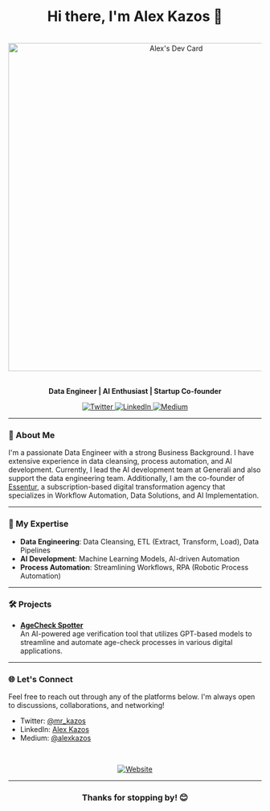 <h1 align="center">Hi there, I'm Alex Kazos 👋</h1>

<br>

<div align="center">
  <a href="https://app.daily.dev/a_kazos">
    <img src="https://api.daily.dev/devcards/v2/8Xp9t3NfnxfP8qxl3kKzg.png?type=wide&r=27b" width="652" alt="Alex's Dev Card"/>
  </a>
</div>

<br>

<p align="center">
  <strong>Data Engineer | AI Enthusiast | Startup Co-founder</strong>
</p>
<p align="center">
  
  <a href="https://twitter.com/a_kazos">
    <img src="https://img.shields.io/twitter/follow/mr_kazos?style=social" alt="Twitter">
  </a>
  <a href="https://www.linkedin.com/in/alex-kazos/">
    <img src="https://img.shields.io/badge/LinkedIn-Connect-blue?style=social&logo=linkedin" alt="LinkedIn">
  </a>
  <a href="https://medium.com/@alexkazos">
    <img src="https://img.shields.io/badge/Medium-Read%20My%20Articles-black?style=social&logo=medium" alt="Medium">
  </a>
</p>

---

### 🚀 About Me
I'm a passionate Data Engineer with a strong Business Background. I have extensive experience in data cleansing, process automation, and AI development. Currently, I lead the AI development team at Generali and also support the data engineering team. Additionally, I am the co-founder of [Essentur](https://www.essentur.com/), a subscription-based digital transformation agency that specializes in Workflow Automation, Data Solutions, and AI Implementation.

---

### 💼 My Expertise
- **Data Engineering**: Data Cleansing, ETL (Extract, Transform, Load), Data Pipelines
- **AI Development**: Machine Learning Models, AI-driven Automation
- **Process Automation**: Streamlining Workflows, RPA (Robotic Process Automation)

---

### 🛠️ Projects
- **[AgeCheck Spotter](https://github.com/alex-kazos/age-order-check)**  
  An AI-powered age verification tool that utilizes GPT-based models to streamline and automate age-check processes in various digital applications.


---

### 🌐 Let's Connect
Feel free to reach out through any of the platforms below. I'm always open to discussions, collaborations, and networking!
- Twitter: [@mr_kazos](https://twitter.com/mr_kazos)
- LinkedIn: [Alex Kazos](https://www.linkedin.com/in/alex-kazos)
- Medium: [@alexkazos](https://medium.com/@alexkazos)



<br>

<p align="center">
  <a href="https://www.essentur.com/">
    <img src="https://img.shields.io/badge/Website-Essentur.com-blueviolet?style=flat&logo=google-chrome" alt="Website">
  </a>
</p>

---

<h3 align="center">Thanks for stopping by! 😊</h3>
